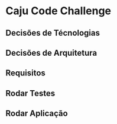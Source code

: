 # Caju Code Challenge

## Decisões de Técnologias

## Decisões de Arquitetura

## Requisitos

## Rodar Testes

## Rodar Aplicação